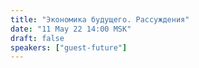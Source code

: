 ```yaml
---
title: "Экономика будущего. Рассуждения"
date: "11 May 22 14:00 MSK"
draft: false
speakers: ["guest-future"]
---
```

